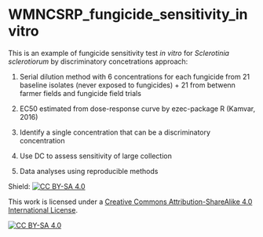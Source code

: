 # WMNCSRP_fungicide_sensitivity_invitro

This is an example of fungicide sensitivity test _in vitro_ for _Sclerotinia sclerotiorum_ by discriminatory concetrations  approach:

1. Serial dilution method with 6 concentrations for each fungicide from 21 baseline isolates (never exposed to fungicides) + 21 from betwenn farmer fields and fungicide field trials

2. EC50 estimated from dose-response curve by ezec-package R (Kamvar, 2016)

3. Identify a single concentration that can be a discriminatory concentration

4. Use DC to assess sensitivity of large collection 

5. Data analyses using reproducible methods

Shield: [![CC BY-SA 4.0][cc-by-sa-shield]][cc-by-sa]

This work is licensed under a
[Creative Commons Attribution-ShareAlike 4.0 International License][cc-by-sa].

[![CC BY-SA 4.0][cc-by-sa-image]][cc-by-sa]

[cc-by-sa]: http://creativecommons.org/licenses/by-sa/4.0/
[cc-by-sa-image]: https://licensebuttons.net/l/by-sa/4.0/88x31.png
[cc-by-sa-shield]: https://img.shields.io/badge/License-CC%20BY--SA%204.0-lightgrey.svg
